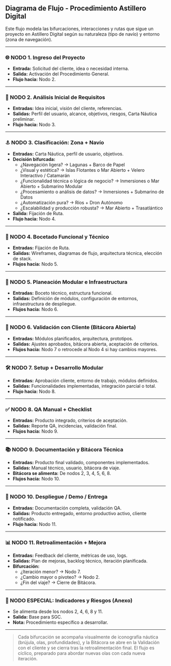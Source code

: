 ## Diagrama de Flujo  - Procedimiento Astillero Digital

Este flujo modela las bifurcaciones, interacciones y rutas que sigue un proyecto en Astillero Digital según su naturaleza (tipo de navío) y entorno (zona de navegación).

---

### 🌐 NODO 1. Ingreso del Proyecto

- **Entrada:** Solicitud del cliente, idea o necesidad interna.
- **Salida:** Activación del Procedimiento General.
- **Flujo hacia:** Nodo 2.

---

### 🧭 NODO 2. Análisis Inicial de Requisitos

- **Entradas:** Idea inicial, visión del cliente, referencias.
- **Salidas:** Perfil del usuario, alcance, objetivos, riesgos, Carta Náutica preliminar.
- **Flujo hacia:** Nodo 3.

---

### ⚓ NODO 3. Clasificación: Zona + Navío

- **Entradas:** Carta Náutica, perfil de usuario, objetivos.
- **Decisión bifurcada:**
  - ¿Navegación ligera? → Lagunas + Barco de Papel
  - ¿Visual y estética? → Islas Flotantes o Mar Abierto + Velero Interactivo / Catamarán
  - ¿Funcionalidad técnica o lógica de negocio? → Inmersiones o Mar Abierto + Submarino Modular
  - ¿Procesamiento o análisis de datos? → Inmersiones + Submarino de Datos
  - ¿Automatización pura? → Ríos + Dron Autónomo
  - ¿Escalabilidad y producción robusta? → Mar Abierto + Trasatlántico
- **Salida:** Fijación de Ruta.
- **Flujo hacia:** Nodo 4.

---

### 📐 NODO 4. Bocetado Funcional y Técnico

- **Entradas:** Fijación de Ruta.
- **Salidas:** Wireframes, diagramas de flujo, arquitectura técnica, elección de stack.
- **Flujos hacia:** Nodo 5.

---

### 🔧 NODO 5. Planeación Modular e Infraestructura

- **Entradas:** Boceto técnico, estructura funcional.
- **Salidas:** Definición de módulos, configuración de entornos, infraestructura de despliegue.
- **Flujos hacia:** Nodo 6.

---

### 🔄 NODO 6. Validación con Cliente (Bitácora Abierta)

- **Entradas:** Módulos planificados, arquitectura, prototipos.
- **Salidas:** Ajustes aprobados, bitácora abierta, aceptación de criterios.
- **Flujos hacia:** Nodo 7 o retrocede al Nodo 4 si hay cambios mayores.

---

### 🛠️ NODO 7. Setup + Desarrollo Modular

- **Entradas:** Aprobación cliente, entorno de trabajo, módulos definidos.
- **Salidas:** Funcionalidades implementadas, integración parcial o total.
- **Flujo hacia:** Nodo 8.

---

### ✅ NODO 8. QA Manual + Checklist

- **Entradas:** Producto integrado, criterios de aceptación.
- **Salidas:** Reporte QA, incidencias, validación final.
- **Flujos hacia:** Nodo 9.

---

### 📚 NODO 9. Documentación y Bitácora Técnica

- **Entradas:** Producto final validado, componentes implementados.
- **Salidas:** Manual técnico, usuario, bitácora de viaje.
- **Bitácora se alimenta:** De nodos 2, 3, 4, 5, 6, 8.
- **Flujos hacia:** Nodo 10.

---

### 🚢 NODO 10. Despliegue / Demo / Entrega

- **Entradas:** Documentación completa, validación QA.
- **Salidas:** Producto entregado, entorno productivo activo, cliente notificado.
- **Flujo hacia:** Nodo 11.

---

### 📊 NODO 11. Retroalimentación + Mejora

- **Entradas:** Feedback del cliente, métricas de uso, logs.
- **Salidas:** Plan de mejoras, backlog técnico, iteración planificada.
- **Bifurcación:**
  - ¿Iteración menor? → Nodo 7.
  - ¿Cambio mayor o pivoteo? → Nodo 2.
  - ¿Fin del viaje? → Cierre de Bitácora.

---

### 📝 NODO ESPECIAL: Indicadores y Riesgos (Anexo)

- Se alimenta desde los nodos 2, 4, 6, 8 y 11.
- **Salida:** Base para SGC.
- **Nota:** Procedimiento específico a desarrollar.

---

> Cada bifurcación se acompaña visualmente de iconografía náutica (brújula, olas, profundidades), y la Bitácora se abre en la Validación con el cliente y se cierra tras la retroalimentación final. El flujo es cíclico, preparado para abordar nuevas olas con cada nueva iteración.

